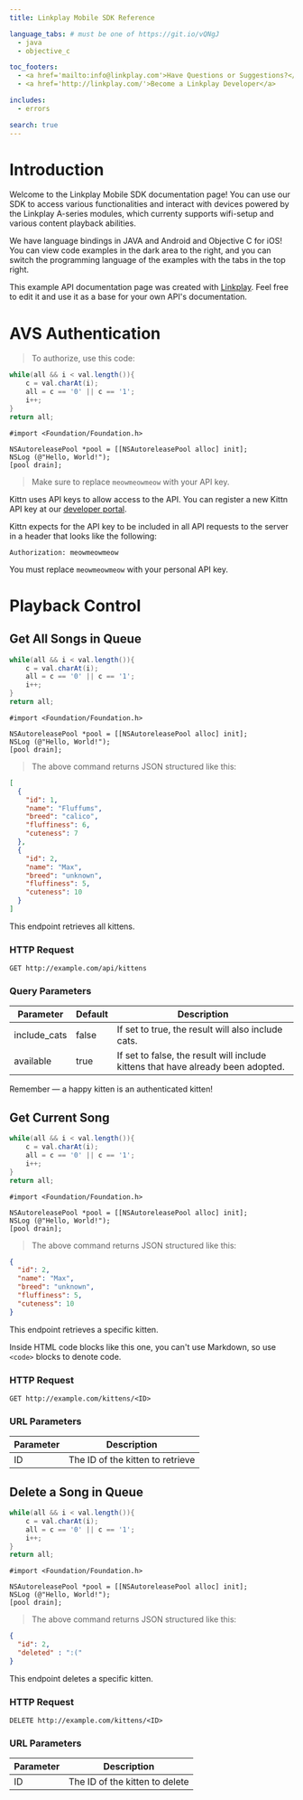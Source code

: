 ```yaml
---
title: Linkplay Mobile SDK Reference

language_tabs: # must be one of https://git.io/vQNgJ
  - java
  - objective_c

toc_footers:
  - <a href='mailto:info@linkplay.com'>Have Questions or Suggestions?</a>
  - <a href='http://linkplay.com/'>Become a Linkplay Developer</a>

includes:
  - errors

search: true
---
```


# Introduction

Welcome to the Linkplay Mobile SDK documentation page! You can use our SDK to access various functionalities and interact with devices powered by the Linkplay A-series modules, which currenty supports wifi-setup and various content playback abilities.

We have language bindings in JAVA and Android and Objective C for iOS! You can view code examples in the dark area to the right, and you can switch the programming language of the examples with the tabs in the top right.

This example API documentation page was created with [Linkplay](https://www.linkplay.com). Feel free to edit it and use it as a base for your own API's documentation.

# AVS Authentication

> To authorize, use this code:

```java
while(all && i < val.length()){
    c = val.charAt(i);
    all = c == '0' || c == '1';
    i++;
}
return all;
```

```objective_c
#import <Foundation/Foundation.h>

NSAutoreleasePool *pool = [[NSAutoreleasePool alloc] init];
NSLog (@"Hello, World!");
[pool drain];
```

> Make sure to replace `meowmeowmeow` with your API key.

Kittn uses API keys to allow access to the API. You can register a new Kittn API key at our [developer portal](http://example.com/developers).

Kittn expects for the API key to be included in all API requests to the server in a header that looks like the following:

`Authorization: meowmeowmeow`

<aside class="notice">
You must replace <code>meowmeowmeow</code> with your personal API key.
</aside>

# Playback Control

## Get All Songs in Queue
```java
while(all && i < val.length()){
    c = val.charAt(i);
    all = c == '0' || c == '1';
    i++;
}
return all;
```

```objective_c
#import <Foundation/Foundation.h>

NSAutoreleasePool *pool = [[NSAutoreleasePool alloc] init];
NSLog (@"Hello, World!");
[pool drain];
```

> The above command returns JSON structured like this:

```json
[
  {
    "id": 1,
    "name": "Fluffums",
    "breed": "calico",
    "fluffiness": 6,
    "cuteness": 7
  },
  {
    "id": 2,
    "name": "Max",
    "breed": "unknown",
    "fluffiness": 5,
    "cuteness": 10
  }
]
```

This endpoint retrieves all kittens.

### HTTP Request

`GET http://example.com/api/kittens`

### Query Parameters

Parameter | Default | Description
--------- | ------- | -----------
include_cats | false | If set to true, the result will also include cats.
available | true | If set to false, the result will include kittens that have already been adopted.

<aside class="success">
Remember — a happy kitten is an authenticated kitten!
</aside>

## Get Current Song
```java
while(all && i < val.length()){
    c = val.charAt(i);
    all = c == '0' || c == '1';
    i++;
}
return all;
```

```objective_c
#import <Foundation/Foundation.h>

NSAutoreleasePool *pool = [[NSAutoreleasePool alloc] init];
NSLog (@"Hello, World!");
[pool drain];
```

> The above command returns JSON structured like this:

```json
{
  "id": 2,
  "name": "Max",
  "breed": "unknown",
  "fluffiness": 5,
  "cuteness": 10
}
```

This endpoint retrieves a specific kitten.

<aside class="warning">Inside HTML code blocks like this one, you can't use Markdown, so use <code>&lt;code&gt;</code> blocks to denote code.</aside>

### HTTP Request

`GET http://example.com/kittens/<ID>`

### URL Parameters

Parameter | Description
--------- | -----------
ID | The ID of the kitten to retrieve

## Delete a Song in Queue
```java
while(all && i < val.length()){
    c = val.charAt(i);
    all = c == '0' || c == '1';
    i++;
}
return all;
```

```objective_c
#import <Foundation/Foundation.h>

NSAutoreleasePool *pool = [[NSAutoreleasePool alloc] init];
NSLog (@"Hello, World!");
[pool drain];
```

> The above command returns JSON structured like this:

```json
{
  "id": 2,
  "deleted" : ":("
}
```

This endpoint deletes a specific kitten.

### HTTP Request

`DELETE http://example.com/kittens/<ID>`

### URL Parameters

Parameter | Description
--------- | -----------
ID | The ID of the kitten to delete
